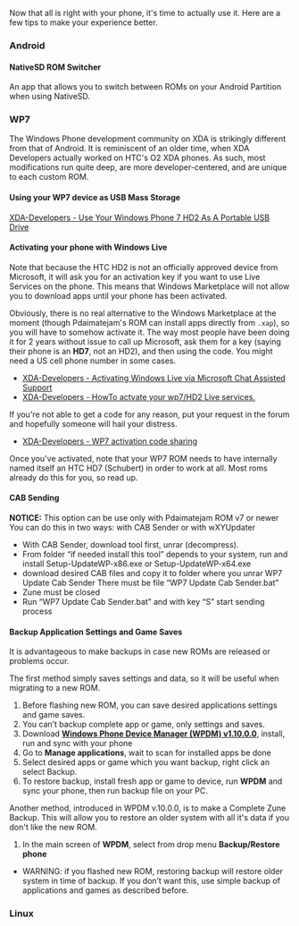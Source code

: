 Now that all is right with your phone, it's time to actually use it. Here are a few tips to make your experience better.

### Android

#### NativeSD ROM Switcher

An app that allows you to switch between ROMs on your Android Partition when using NativeSD.

### WP7

The Windows Phone development community on XDA is strikingly different from that of Android. It is reminiscent of an older time, when XDA Developers actually worked on HTC's O2 XDA phones. As such, most modifications run quite deep, are more developer-centered, and are unique to each custom ROM.

#### Using your WP7 device as USB Mass Storage

[XDA-Developers - Use Your Windows Phone 7 HD2 As A Portable USB Drive](http://forum.xda-developers.com/showthread.php?t=915664)

#### Activating your phone with Windows Live

Note that because the HTC HD2 is not an officially approved device from Microsoft, it will ask you for an activation key if you want to use Live Services on the phone. This means that Windows Marketplace will not allow you to download apps until your phone has been activated.

Obviously, there is no real alternative to the Windows Marketplace at the moment (though Pdaimatejam's ROM can install apps directly from `.xap`), so you will have to somehow activate it. The way most people have been doing it for 2 years without issue to call up Microsoft, ask them for a key (saying their phone is an **HD7**, not an HD2), and then using the code. You might need a US cell phone number in some cases.

* [XDA-Developers - Activating Windows Live via Microsoft Chat Assisted Support](http://forum.xda-developers.com/showthread.php?t=1911246)
* [XDA-Developers - HowTo actvate your wp7/HD2 Live services.](http://forum.xda-developers.com/showthread.php?t=911579)

If you're not able to get a code for any reason, put your request in the forum and hopefully someone will hail your distress.

* [XDA-Developers - WP7 activation code sharing](http://forum.xda-developers.com/showthread.php?t=1532197)

Once you've activated, note that your WP7 ROM needs to have internally named itself an HTC HD7 (Schubert) in order to work at all. Most roms already do this for you, so read up.

#### CAB Sending

**NOTICE:** This option can be use only with Pdaimatejam ROM v7 or newer
You can do this in two ways: with CAB Sender or with wXYUpdater
- With CAB Sender, download tool first, unrar (decompress).
- From folder “if needed install this tool” depends to your system, run and
install Setup-UpdateWP-x86.exe or Setup-UpdateWP-x64.exe
- download desired CAB files and copy it to folder where you unrar WP7 Update Cab Sender
There must be file “WP7 Update Cab Sender.bat”
- Zune must be closed
- Run “WP7 Update Cab Sender.bat” and with key “S” start sending process

#### Backup Application Settings and Game Saves

It is advantageous to make backups in case new ROMs are released or problems occur.

The first method simply saves settings and data, so it will be useful when migrating to a new ROM.

1. Before flashing new ROM, you can save desired applications settings and game saves.
1. You can’t backup complete app or game, only settings and saves.
1. Download [**Windows Phone Device Manager (WPDM) v1.10.0.0**](http://www.touchxperience.com/en/applications/summary/22/33.html), install, run and sync with your phone
1. Go to **Manage applications**, wait to scan for installed apps be done
1. Select desired apps or game which you want backup, right click an select Backup.
1. To restore backup, install fresh app or game to device, run **WPDM** and sync your phone, then run backup file on your PC.

Another method, introduced in WPDM v.10.0.0, is to make a Complete Zune Backup. This will allow you to restore an older system with all it's data if you don't like the new ROM.

1. In the main screen of **WPDM**, select from drop menu **Backup/Restore phone**
* WARNING: if you flashed new ROM, restoring backup will restore older system in time of backup. If you don’t want this, use simple backup of applications and games as described before.

### Linux
